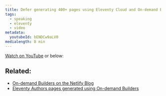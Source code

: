 ```yaml
---
title: Defer generating 400+ pages using Eleventy Cloud and On-demand Builders
tags:
  - speaking
  - eleventy
  - video
metadata:
  youtubeId: bENDCw9aLV0
medialength: 8 min
---
```

[Watch on YouTube](https://www.youtube.com/watch?v=bENDCw9aLV0) or below:

<div class="fullwidth"><youtube-lite-player @slug="bENDCw9aLV0" @label="{{ title }}"></youtube-lite-player></div>

## Related:

* [On-demand Builders on the Netlify Blog](https://www.netlify.com/blog/2021/04/14/faster-builds-for-large-sites-on-netlify-with-on-demand-builders-now-in-early-access/)
* [Eleventy Authors pages generated using On-demand Builders](https://fns-demo-cloud--11ty.netlify.app/authors/)
